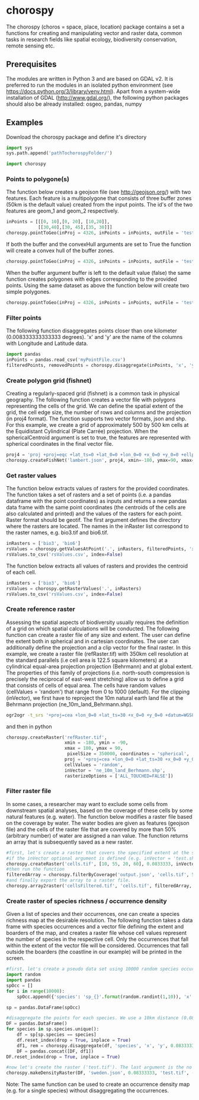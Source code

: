 # chorospy

The chorospy (choros = space, place, location) package contains a set a functions for creating and manipulating vector and raster data, common tasks in research fields like spatial ecology, biodiversity conservation, remote sensing etc.

## Prerequisites
The modules are written in Python 3 and are based on GDAL v2. It is preferred to run the modules in an isolated python environment (see https://docs.python.org/3/library/venv.html).
Apart from a system-wide installation of GDAL (http://www.gdal.org/), the following python packages should also be already installed:
osgeo, pandas, numpy

## Examples

Download the chorospy package and define it's directory
```python
import sys 
sys.path.append('pathTochorospyFolder/')

import chorospy
```

### Points to polygone(s)
The function below creates a geojson file (see http://geojson.org/) with two features. Each feature is a multipolygone
that consists of three buffer zones (50km is the default value) created from the input points.
The id's of the two features are geom_1 and geom_2 respectively.
```python
inPoints = [[[0, 10],[0, 20], [10,20]], 
            [[30,40],[30, 45],[35, 30]]]
chorospy.pointToGeo(inProj = 4326, inPoints = inPoints, outFile = 'test', fields = {'id': ['geom_1','geom_2']}, buffer = True)
```
If both the buffer and the convexHull arguments are set to True the function will create a convex hull of the buffer zones.
```python
chorospy.pointToGeo(inProj = 4326, inPoints = inPoints, outFile = 'test', fields = {'id': ['geom_1','geom_2']}, buffer = True, convexHull = True)
```

When the buffer argument buffer is left to the default value (false) the same function creates polygones with edges corresponding to the provided points. Using the same dataset as above
the function below will create two simple polygones.
```python
chorospy.pointToGeo(inProj = 4326, inPoints = inPoints, outFile = 'test', fields = {'id': ['geom_1','geom_2']}, outFormat = 'shp')
```

### Filter points
The following function disaggregates points closer than one kilometer (0.008333333333333 degrees). 'x' and 'y' are the name of the columns with Longitude and Latitude data.
```python
import pandas
inPoints = pandas.read_csv('myPointFile.csv')
filteredPoints, removedPoints = chorospy.disaggregate(inPoints, 'x', 'y', 0.008333333333333)
```

### Create polygon grid (fishnet)
Creating a regularly-spaced grid (fishnet) is a common task in physical geography. The following function creates a vector file
with polygons representing the cells of the grid. We can define the spatial extent of the grid, the cell edge size, the number of rows and columns and the projection (in proj4 format).
The function supports two vector formats, json and shp. For this example, we create a grid of approximately 500 by 500 km cells at the Equidistant Cylindrical (Plate Carrée) projection.
When the sphericalCentroid argument is set to true, the features are represented with spherical coordinates in the final vector file.
```python
proj4 = 'proj +proj=eqc +lat_ts=0 +lat_0=0 +lon_0=0 +x_0=0 +y_0=0 +ellps=WGS84 +datum=WGS84 +units=km +no_defs'
chorospy.createFishNet('lambert.json', proj4, xmin=-180, ymax=90, xmax=180, ymin=-90, cellWidth=500, cellHeight=500, nRows=None, nCols=None, extentIsSpherical = True, sphericalCentroid = True)
```


### Get raster values
The function below extracts values of rasters for the provided coordinates. The function takes a set of rasters and a set of points 
(i.e. a pandas dataframe with the point coordinates) as inputs and returns a new pandas data frame with the same point coordinates
(the centroids of the cells are also calculated and printed) and the values of the rasters for each point. Raster format should be 
geotif. The first argument defines the directory where the rasters are located. The names in the inRaster list correspond to the 
raster names, e.g. bio3.tif and bio6.tif.
```python
inRasters = ['bio3', 'bio6']
rsValues = chorospy.getValuesAtPoint('.', inRasters, filteredPoints, 'x', 'y')
rsValues.to_csv('rsValues.csv', index=False)
```

The function below extracts all values of rasters and provides the centroid of each cell.
```python
inRasters = ['bio3', 'bio6']
rsValues = chorospy.getRasterValues('.', inRasters)
rsValues.to_csv('rsValues.csv', index=False)
```

### Create reference raster
Assessing the spatial aspects of biodiversity usually requires the definition of a grid on which spatial calculations will be conducted.
The following function can create a raster file of any size and extent. The user can define the extent both in spherical and in cartesian coordinates.
The user can additionally define the projection and a clip vector for the final raster. 
In this example, we create a raster file (refRaster.tif) with 350km cell resolution at the standard parallels (i.e cell area is 122.5 square kilometers)
at a cylindrical equal-area projection projection (Behrmann) and at global extent. The properties of this family of projections (i.e. north-south compression is precisely the reciprocal of east-west stretching)
allow us to define a grid that consists of cells of equal area. The cells have random values (cellValues = 'random') that range from 0 to 1000 (default).
For the clipping (inVector), we first have to reproject the 10m natural earth land file at the Behrmann projection (ne_10m_land_Behrmann.shp).
```bash
ogr2ogr -t_srs '+proj=cea +lon_0=0 +lat_ts=30 +x_0=0 +y_0=0 +datum=WGS84 +ellps=WGS84 +units=m +no_defs' ne_10m_land_Berhmann.shp ne_10m_land.shp
```
and then in python
```python
chorospy.createRaster('refRaster.tif',
                      xmin = -180, ymin = -90, 
                      xmax = 180, ymax = 90,
                       pixelSize = 350000, coordinates = 'spherical',
                      proj = '+proj=cea +lon_0=0 +lat_ts=30 +x_0=0 +y_0=0 +datum=WGS84 +ellps=WGS84 +units=m +no_defs',
                      cellValues = 'random',
                      inVector = 'ne_10m_land_Berhmann.shp',
                      rasterizeOptions = ['ALL_TOUCHED=FALSE'])
```


### Filter raster file
In some cases, a researcher may want to exclude some cells from downstream spatial analyses, based on the coverage of these cells
by some natural features (e.g. water). The function below modifies a raster file based on the coverage by water. The water bodies are
given as features (geojson file) and the cells of the raster file that are covered by more than 50% (arbitrary number) of water are
assigned a nan value. The function returns an array that is subsequently saved as a new raster.
```python
#first, let's create a raster that covers the specified extent at the specified resolution (0.00833333). By default the cells of the rasters are random numbers in [0,1].
#if the inVector optional argument is defined (e.g. inVector = 'test.shp'), the raster will be clipped by the features of the input vector file.
chorospy.createRaster('cells.tif', [10, 55, 20, 60], 0.0833333, inVector = None)
#then run the function
filteredArray = chorospy.filterByCoverage('output.json', 'cells.tif', 50)
#and finally export the array to a raster file. 
chorospy.array2raster('cellsFiltered.tif', 'cells.tif', filteredArray, -9999, 'float32')
```

### Create raster of species richness / occurrence density
Given a list of species and their occurrences, one can create a species richness map at the desirable resolution. The following function
takes a data frame with species occurrences and a vector file defining the extent and boarders of the map, and creates a raster file whose cell values
represent the number of species in the respective cell. Only the occurrences that fall within the extent of the vector file will be considered.
Occurrences that fall outside the boarders (the coastline in our example) will be printed in the screen.
```python
#first, let's create a pseudo data set using 10000 random species occurrences for 10 species. In this case the center of diversity is located at 15N, 60E somewhere in Sweden
import random
import pandas
spOcc = []
for i in range(10000):
    spOcc.append({'species': 'sp_{}'.format(random.randint(1,10)), 'x': random.normalvariate(15, 1), 'y': random.normalvariate(60, 1)})

sp = pandas.DataFrame(spOcc)

#disaggregate the points for each species. We use a 10km distance (0.08333333). The same number will be used to define the raster resolution 
DF = pandas.DataFrame()
for species in sp.species.unique():
    df = sp[sp.species == species]
    df.reset_index(drop = True, inplace = True)
    df1, rem = chorospy.disaggregate(df, 'species', 'x', 'y', 0.08333333)
    DF = pandas.concat([DF, df1])
DF.reset_index(drop = True, inplace = True)

#now let's create the raster ('test.tif'). The last argument is the no data value
chorospy.makeDensityRaster(DF, 'sweden.json', 0.08333333, 'test.tif', -9999)
```

Note: The same function  can be used to create an occurrence density map (e.g. for a single species) without disaggregating the occurrences.
